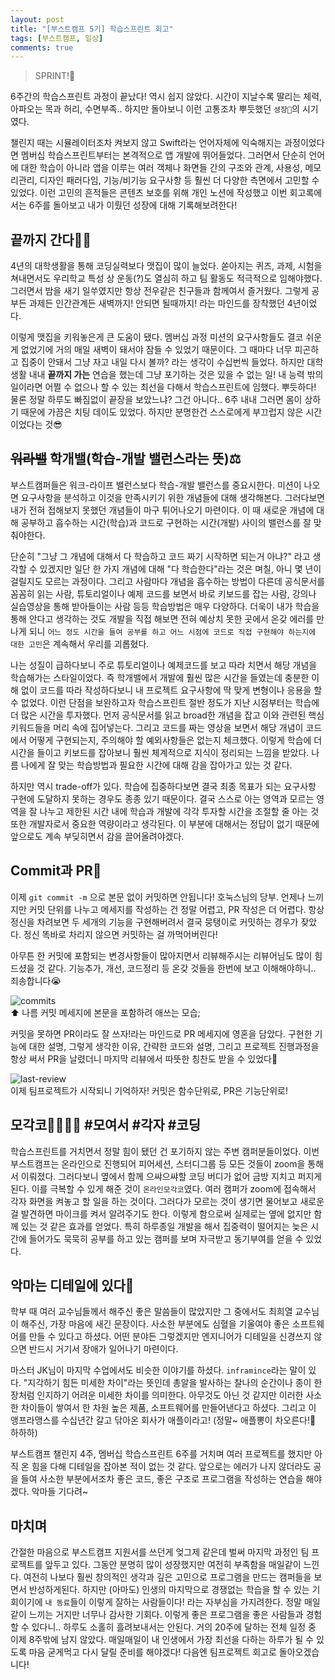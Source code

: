 ```yaml
---
layout: post
title: "[부스트캠프 5기] 학습스프린트 회고"
tags: [부스트캠프, 일상]
comments: true
---
```


> SPRINT!🏃  

6주간의 학습스프린트 과정이 끝났다! 역시 쉽지 않았다. 시간이 지날수록 딸리는 체력, 아파오는 목과 허리, 수면부족.. 하지만 돌아보니 이런 고통조차 뿌듯했던 `셩장🌱`의 시기였다.

챌린지 때는 시뮬레이터조차 켜보지 않고 Swift라는 언어자체에 익숙해지는 과정이었다면 멤버십 학습스프린트부터는 본격적으로  앱 개발에 뛰어들었다. 그러면서 단순히 언어에 대한 학습이 아니라 앱을 이루는 여러 객체나 화면들 간의 구조와 관계, 사용성, 메모리관리, 디자인 패러다임, 기능/비기능 요구사항 등 훨씬 더 다양한 측면에서 고민할 수 있었다. 이런 고민의 흔적들은 콘텐츠 보호를 위해 개인 노션에 작성했고 이번 회고록에서는 6주를 돌아보고 내가 이뤘던 성장에 대해 기록해보려한다!

## 끝까지 간다👊🏻
4년의 대학생활을 통해 코딩실력보다 맷집이 많이 늘었다. 쏟아지는 퀴즈, 과제, 시험을 쳐내면서도 우리학교 특성 상 운동(?)도 열심히 하고 팀 활동도 적극적으로 임해야했다. 그러면서 밤을 새기 일쑤였지만 항상 전우같은 친구들과 함께여서 즐거웠다. 그렇게 공부든 과제든 인간관계든 새벽까지! 안되면 될때까지! 라는 마인드를 장착했던 4년이었다.

이렇게 맷집을 키워놓은게 큰 도움이 됐다. 멤버십 과정 미션의 요구사항들도 결코 쉬운게 없었기에 거의 매일 새벽이 돼서야 잠들 수 있었기 때문이다. 그 때마다 너무 피곤하고 집중이 안돼서 그냥 자고 내일 다시 볼까? 라는 생각이 수십번씩 들었다. 하지만 대학생활 내내 **끝까지 가는** 연습을 했는데 그냥 포기하는 것은 있을 수 없는 일! 내 능력 밖의 일이라면 어쩔 수 없으나 할 수 있는 최선을 다해서 학습스프린트에 임했다. 뿌듯하다! 물론 정말 하루도 빠짐없이 끝장을 보았느냐? 그건 아니다.. 6주 내내 그러면 몸이 상하기 때문에 가끔은 치팅 데이도 있었다. 하지만  분명한건 스스로에게 부끄럽지 않은 시간이었다는 것😎

## ~~워라밸~~ 학개밸(학습-개발 밸런스라는 뜻)⚖️
부스트캠퍼들은 워크-라이프 밸런스보다 학습-개발 밸런스를 중요시한다. 미션이 나오면 요구사항을 분석하고 이것을 만족시키기 위한 개념들에 대해 생각해본다. 그러다보면 내가 전혀 접해보지 못했던 개념들이 마구 튀어나오기 마련이다. 이 때 새로운 개념에 대해 공부하고 흡수하는 시간(학습)과 코드로 구현하는 시간(개발) 사이의 밸런스를 잘 맞춰야한다.

단순히 "그냥 그 개념에 대해서 다 학습하고 코드 짜기 시작하면 되는거 아냐?" 라고 생각할 수 있겠지만 일단 한 가지 개념에 대해 "다 학습한다"라는 것은 며칠, 아니 몇 년이 걸릴지도 모르는 과정이다. 그리고 사람마다 개념을 흡수하는 방법이 다른데 공식문서를 꼼꼼히 읽는 사람, 튜토리얼이나 예제 코드를 보면서 바로 키보드를 잡는 사람, 강의나 실습영상을 통해 받아들이는 사람 등등 학습방법은 매우 다양하다. 더욱이 내가 학습을 통해 안다고 생각하는 것도 개발을 직접 해보면 전혀 예상치 못한 곳에서 온갖 에러를 만나게 되니 `어느 정도 시간을 들여 공부를 하고 어느 시점에 코드로 직접 구현해야 하는지에 대한 고민`은 계속해서 우리를 괴롭혔다.

나는 성질이 급하다보니 주로 튜토리얼이나 예제코드를 보고 따라 치면서 해당 개념을 학습해가는 스타일이었다. 즉 학개밸에서 개발에 훨씬 많은 시간을 들였는데 충분한 이해 없이 코드를 따라 작성하다보니 내 프로젝트 요구사항에 딱 맞게 변형이나 응용을 할 수 없었다. 이런 단점을 보완하고자 학습스프린트 절반 정도가 지난 시점부터는 학습에 더 많은 시간을 투자했다. 먼저 공식문서를 읽고 broad한 개념을 잡고 이와 관련된 핵심 키워드들을 머리 속에 집어넣는다. 그리고 코드를 짜는 영상을 보면서 해당 개념이 코드에서 어떻게 구현되는지, 주의해야 할 예외사항들은 없는지 체크했다. 이렇게 학습에 더 시간을 들이고 키보드를 잡아보니 훨씬 체계적으로 지식이 정리되는 느낌을 받았다. 나름 나에게 잘 맞는 학습방법과 필요한 시간에 대해 감을 잡아가고 있는 것 같다.

하지만 역시 trade-off가 있다. 학습에 집중하다보면 결국 최종 목표가 되는 요구사항 구현에 도달하지 못하는 경우도 종종 있기 때문이다. 결국 스스로 아는 영역과 모르는 영역을 잘 나누고 제한된 시간 내에 학습과 개발에 각각 투자할 시간을 조절할 줄 아는 것 또한 개발자로서 중요한 역량이라고 생각된다. 이 부분에 대해서는 정답이 없기 때문에 앞으로도 계속 부딪히면서 감을 끌어올려야겠다.

## Commit과 PR📝
이제 `git commit -m` 으로 본문 없이 커밋하면 안됩니다! 호눅스님의 당부. 언제나 느끼지만 커밋 단위를 나누고 메세지를 작성하는 건 정말 어렵고, PR 작성은 더 어렵다. 항상 정신을 차려보면 두 세개의 기능을 구현해버려서 결국 뭉탱이로 커밋하는 경우가 잦았다. 정신 똑바로 차리지 않으면 커밋하는 걸 까먹어버린다!

아무튼 한 커밋에 포함되는 변경사항들이 많아지면서 리뷰해주시는 리뷰어님도 많이 힘드셨을 것 같다. 기능추가, 개선, 코드정리 등 온갖 것들을 한번에 보고 이해해야하니.. 죄송합니다😭

![commits](https://user-images.githubusercontent.com/35067611/97100097-60a0e600-16d3-11eb-9d12-39affd55d730.png)  
⬆️ 나름 커밋 메세지에 본문을 포함하려 애쓰는 모습;

커밋을 못하면 PR이라도 잘 쓰자!라는 마인드로 PR 메세지에 영혼을 담았다. 구현한 기능에 대한 설명, 그렇게 생각한 이유, 간략한 코드와 설명, 그리고 프로젝트 진행과정을 항상 써서 PR을 날렸더니 마지막 리뷰에서 따뜻한 칭찬도 받을 수 있었다🤩

![last-review](https://user-images.githubusercontent.com/35067611/97100100-639bd680-16d3-11eb-9987-0c21c60214a8.png)  
이제 팀프로젝트가 시작되니 기억하자! 커밋은 함수단위로, PR은 기능단위로!

## 모각코👨‍👩‍👧‍👦 #모여서 #각자 #코딩
학습스프린트를 거치면서 정말 힘이 됐던 건 포기하지 않는 주변 캠퍼분들이었다. 이번 부스트캠프는 온라인으로 진행되어 피어세션, 스터디그룹 등 모든 것들이 zoom을 통해서 이뤄졌다. 그러다보니 옆에서 함께 으쌰으쌰할 코딩 버디가 없어 금방 지치고 퍼지게 된다. 이를 극복할 수 있게 해준 것이 `온라인모각코`였다. 여러 캠퍼가 zoom에 접속해서 각자 화면을 켜놓고 할 일을 하는 것이다. 그러다가 모르는 것이 생기면 물어보고 새로운 걸 발견하면 마이크를 켜서 알려주기도 한다. 이렇게 함으로써 실제로는 옆에 없지만 함께 있는 것 같은 효과를 얻었다. 특히 하루종일 개발을 해서 집중력이 떨어지는 늦은 시간에 들어가도 묵묵히 공부를 하고 있는 캠퍼를 보며 자극받고 동기부여를 얻을 수 있었다.

## 악마는 디테일에 있다👿
학부 때 여러 교수님들께서 해주신 좋은 말씀들이 많았지만 그 중에서도 최희열 교수님이 해주신, 가장 마음에 새긴 문장이다. 사소한 부분에도 심혈을 기울여야 좋은 소프트웨어를 만들 수 있다고 하셨다. 어떤 분야든 그렇겠지만 엔지니어가 디테일을 신경쓰지 않으면 반드시 거기서 장애가 일어나기 마련이다.

마스터 JK님이 마지막 수업에서도 비슷한 이야기를 하셨다. `inframince`라는 말이 있다. "지각하기 힘든 미세한 차이"라는 뜻인데 총알을 발사하는 찰나의 순간이나 종이 한 장처럼 인지하기 어려운 미세한 차이를 의미한다. 아무것도 아닌 것 같지만 이러한 사소한 차이들이 쌓여서 한 차원 높은 제품, 소프트웨어를 만들어낸다고 하셨다. 그리고 이 앵프라맹스를 수십년간 갈고 닦아온 회사가 애플이라고! (정말~ 애플뽕이 차오른다!🍎 하하하)

부스트캠프 챌린지 4주, 멤버십 학습스프린트 6주를 거치며 여러 프로젝트를 했지만 아직 온 힘을 다해 디테일을 잡아본 적이 없는 것 같다. 앞으로는 에러가 나지 않더라도 공을 들여 사소한 부분에서조차 좋은 코드, 좋은 구조로 프로그램을 작성하는 연습을 해야겠다. 악마들 기다려~

## 마치며
간절한 마음으로 부스트캠프 지원서를 쓰던게 엊그제 같은데 벌써 마지막 과정인 팀 프로젝트를 앞두고 있다. 그동안 분명히 많이 성장했지만 여전히 부족함을 매일같이 느낀다. 여전히 나보다 훨씬 창의적인 생각과 깊은 고민으로 프로그램을 만드는 캠퍼들을 보면서 반성하게된다. 하지만 (아마도) 인생의 마지막으로 경쟁없는 학습을 할 수 있는 기회이기에 `내 동료`들이 이렇게 잘하는 사람들이다! 라는 자부심을 가지려한다. 정말 매일같이 느끼는 거지만 너무나 감사한 기회다. 이렇게 좋은 프로그램을 좋은 사람들과 경험할 수 있다니.. 하루도 소홀히 흘려보내서는 안된다. 거의 20주에 달하는 전체 일정 중 이제 8주밖에 남지 않았다. 매일매일이 내 인생에서 가장 최선을 다하는 하루가 될 수 있도록 마음 굳게먹고 다시 달릴 준비를 해야겠다! 다음엔 팀프로젝트 회고로 돌아오겠습니다!
